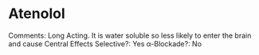 # Atenolol

Comments: Long Acting. It is water soluble so less likely to enter the brain and cause Central Effects
Selective?: Yes
α-Blockade?: No